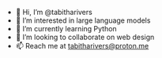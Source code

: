 - 👋 Hi, I’m @tabitharivers
- 👀 I’m interested in large language models
- 🌱 I’m currently learning Python
- 💞️ I’m looking to collaborate on web design
- 📫 Reach me at tabitharivers@proton.me

